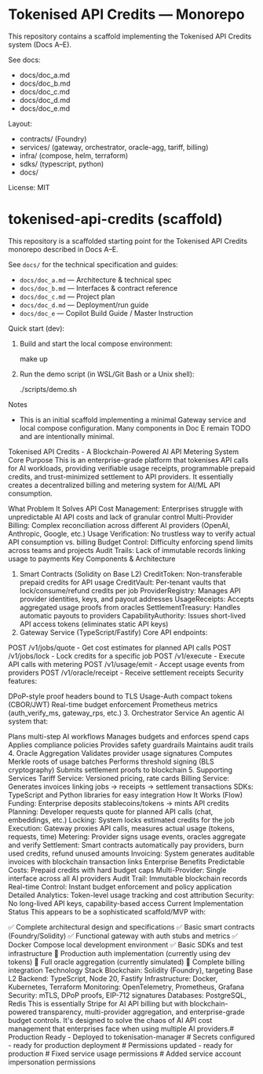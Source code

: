 # Tokenised API Credits — Monorepo

This repository contains a scaffold implementing the Tokenised API Credits system (Docs A–E).

See docs:
- docs/doc_a.md
- docs/doc_b.md
- docs/doc_c.md
- docs/doc_d.md
- docs/doc_e.md

Layout:
- contracts/ (Foundry)
- services/ (gateway, orchestrator, oracle-agg, tariff, billing)
- infra/ (compose, helm, terraform)
- sdks/ (typescript, python)
- docs/

License: MIT
# tokenised-api-credits (scaffold)

This repository is a scaffolded starting point for the Tokenised API Credits monorepo described in Docs A–E.

See `docs/` for the technical specification and guides:

- `docs/doc_a.md` — Architecture & technical spec
- `docs/doc_b.md` — Interfaces & contract reference
- `docs/doc_c.md` — Project plan
- `docs/doc_d.md` — Deployment/run guide
- `docs/doc_e`   — Copilot Build Guide / Master Instruction

Quick start (dev):

1. Build and start the local compose environment:

   make up

2. Run the demo script (in WSL/Git Bash or a Unix shell):

   ./scripts/demo.sh

Notes
- This is an initial scaffold implementing a minimal Gateway service and local compose configuration. Many components in Doc E remain TODO and are intentionally minimal.


Tokenised API Credits - A Blockchain-Powered AI API Metering System
Core Purpose
This is an enterprise-grade platform that tokenises API calls for AI workloads, providing verifiable usage receipts, programmable prepaid credits, and trust-minimized settlement to API providers. It essentially creates a decentralized billing and metering system for AI/ML API consumption.

What Problem It Solves
API Cost Management: Enterprises struggle with unpredictable AI API costs and lack of granular control
Multi-Provider Billing: Complex reconciliation across different AI providers (OpenAI, Anthropic, Google, etc.)
Usage Verification: No trustless way to verify actual API consumption vs. billing
Budget Control: Difficulty enforcing spend limits across teams and projects
Audit Trails: Lack of immutable records linking usage to payments
Key Components & Architecture
1. Smart Contracts (Solidity on Base L2)
CreditToken: Non-transferable prepaid credits for API usage
CreditVault: Per-tenant vaults that lock/consume/refund credits per job
ProviderRegistry: Manages API provider identities, keys, and payout addresses
UsageReceipts: Accepts aggregated usage proofs from oracles
SettlementTreasury: Handles automatic payouts to providers
CapabilityAuthority: Issues short-lived API access tokens (eliminates static API keys)
2. Gateway Service (TypeScript/Fastify)
Core API endpoints:

POST /v1/jobs/quote - Get cost estimates for planned API calls
POST /v1/jobs/lock - Lock credits for a specific job
POST /v1/execute - Execute API calls with metering
POST /v1/usage/emit - Accept usage events from providers
POST /v1/oracle/receipt - Receive settlement receipts
Security features:

DPoP-style proof headers bound to TLS
Usage-Auth compact tokens (CBOR/JWT)
Real-time budget enforcement
Prometheus metrics (auth_verify_ms, gateway_rps, etc.)
3. Orchestrator Service
An agentic AI system that:

Plans multi-step AI workflows
Manages budgets and enforces spend caps
Applies compliance policies
Provides safety guardrails
Maintains audit trails
4. Oracle Aggregation
Validates provider usage signatures
Computes Merkle roots of usage batches
Performs threshold signing (BLS cryptography)
Submits settlement proofs to blockchain
5. Supporting Services
Tariff Service: Versioned pricing, rate cards
Billing Service: Generates invoices linking jobs → receipts → settlement transactions
SDKs: TypeScript and Python libraries for easy integration
How It Works (Flow)
Funding: Enterprise deposits stablecoins/tokens → mints API credits
Planning: Developer requests quote for planned API calls (chat, embeddings, etc.)
Locking: System locks estimated credits for the job
Execution: Gateway proxies API calls, measures actual usage (tokens, requests, time)
Metering: Provider signs usage events, oracles aggregate and verify
Settlement: Smart contracts automatically pay providers, burn used credits, refund unused amounts
Invoicing: System generates auditable invoices with blockchain transaction links
Enterprise Benefits
Predictable Costs: Prepaid credits with hard budget caps
Multi-Provider: Single interface across all AI providers
Audit Trail: Immutable blockchain records
Real-time Control: Instant budget enforcement and policy application
Detailed Analytics: Token-level usage tracking and cost attribution
Security: No long-lived API keys, capability-based access
Current Implementation Status
This appears to be a sophisticated scaffold/MVP with:

✅ Complete architectural design and specifications
✅ Basic smart contracts (Foundry/Solidity)
✅ Functional gateway with auth stubs and metrics
✅ Docker Compose local development environment
✅ Basic SDKs and test infrastructure
🔄 Production auth implementation (currently using dev tokens)
🔄 Full oracle aggregation (currently simulated)
🔄 Complete billing integration
Technology Stack
Blockchain: Solidity (Foundry), targeting Base L2
Backend: TypeScript, Node 20, Fastify
Infrastructure: Docker, Kubernetes, Terraform
Monitoring: OpenTelemetry, Prometheus, Grafana
Security: mTLS, DPoP proofs, EIP-712 signatures
Databases: PostgreSQL, Redis
This is essentially Stripe for AI API billing but with blockchain-powered transparency, multi-provider aggregation, and enterprise-grade budget controls. It's designed to solve the chaos of AI API cost management that enterprises face when using multiple AI providers.#   P r o d u c t i o n   R e a d y   -   D e p l o y e d   t o   t o k e n i s a t i o n - m a n a g e r  
 #   S e c r e t s   c o n f i g u r e d   -   r e a d y   f o r   p r o d u c t i o n   d e p l o y m e n t  
 #   P e r m i s s i o n s   u p d a t e d   -   r e a d y   f o r   p r o d u c t i o n  
 #   F i x e d   s e r v i c e   u s a g e   p e r m i s s i o n s  
 #   A d d e d   s e r v i c e   a c c o u n t   i m p e r s o n a t i o n   p e r m i s s i o n s  
 